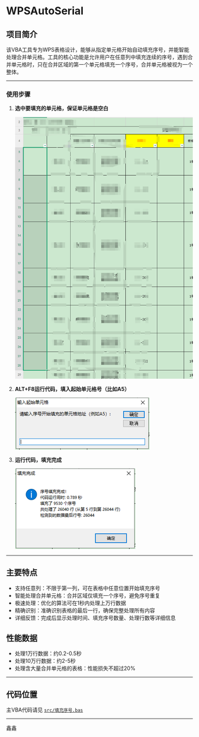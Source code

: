 # WPSAutoSerial

## 项目简介
该VBA工具专为WPS表格设计，能够从指定单元格开始自动填充序号，并能智能处理合并单元格。工具的核心功能是允许用户在任意列中填充连续的序号，遇到合并单元格时，只在合并区域的第一个单元格填充一个序号，合并单元格被视为一个整体。

---

### 使用步骤

1. **选中要填充的单元格，保证单元格是空白**

   ![选中要填充的单元格保证单元格是空白](docs/images/1.选中要填充的单元格保证单元格是空白.jpg)

2. **ALT+F8运行代码，填入起始单元格号（比如A5）**

   ![ALT+F8运行代码填入起始单元格号比如A5](docs/images/2.ALT+F8运行代码填入起始单元格号比如A5.jpg)

3. **运行代码，填充完成**

   ![运行代码-填充完成](docs/images/3.运行代码-填充完成.jpg)

---

## 主要特点
- 支持任意列：不限于第一列，可在表格中任意位置开始填充序号
- 智能处理合并单元格：合并区域仅填充一个序号，避免序号重复
- 极速处理：优化的算法可在1秒内处理上万行数据
- 精确识别：准确识别表格的最后一行，确保完整处理所有内容
- 详细反馈：完成后显示处理时间、填充序号数量、处理行数等详细信息

## 性能数据
- 处理1万行数据：约0.2-0.5秒
- 处理10万行数据：约2-5秒
- 处理含大量合并单元格的表格：性能损失不超过20%

---

## 代码位置

主VBA代码请见 [`src/填充序号.bas`](src/填充序号.bas)

---

鑫鑫

